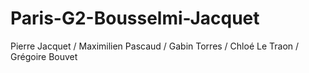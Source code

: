 # Paris-G2-Bousselmi-Jacquet

Pierre Jacquet / Maximilien Pascaud / Gabin Torres / Chloé Le Traon / Grégoire Bouvet
